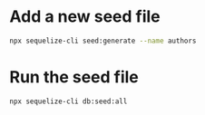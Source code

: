 # Add a new seed file
```bash
npx sequelize-cli seed:generate --name authors
```

# Run the seed file
```bash
npx sequelize-cli db:seed:all
```
